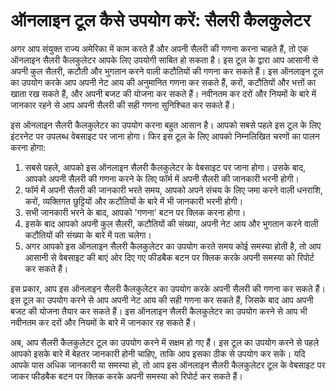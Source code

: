 ऑनलाइन टूल कैसे उपयोग करें: सैलरी कैलकुलेटर
===========================================

अगर आप संयुक्त राज्य अमेरिका में काम करते हैं और अपनी सैलरी की गणना करना चाहते हैं, तो एक ऑनलाइन सैलरी कैलकुलेटर आपके लिए उपयोगी साबित हो सकता है। इस टूल के द्वारा आप आसानी से अपनी कुल सैलरी, कटौती और भुगतान करने वाली कटौतियों की गणना कर सकते हैं। इस ऑनलाइन टूल का उपयोग करके आप अपनी नेट आय की अनुमानित गणना कर सकते हैं, करों, कटौतियों और भत्तों का खाता रख सकते हैं, और अपनी बजट की योजना कर सकते हैं। नवीनतम कर दरों और नियमों के बारे में जानकार रहने से आप अपनी सैलरी की सही गणना सुनिश्चित कर सकते हैं।

इस ऑनलाइन सैलरी कैलकुलेटर का उपयोग करना बहुत आसान है। आपको सबसे पहले इस टूल के लिए इंटरनेट पर उपलब्ध वेबसाइट पर जाना होगा। फिर इस टूल के लिए आपको निम्नलिखित चरणों का पालन करना होगा:

1. सबसे पहले, आपको इस ऑनलाइन सैलरी कैलकुलेटर के वेबसाइट पर जाना होगा। उसके बाद, आपको अपनी सैलरी की गणना करने के लिए फॉर्म में अपनी सैलरी की जानकारी भरनी होगी।
2. फॉर्म में अपनी सैलरी की जानकारी भरते समय, आपको अपने संचय के लिए जमा करने वाली धनराशि, करों, व्यक्तिगत छुट्टियों और कटौतियों के बारे में भी जानकारी भरनी होगी।
3. सभी जानकारी भरने के बाद, आपको 'गणना' बटन पर क्लिक करना होगा।
4. इसके बाद आपको अपनी कुल सैलरी, कटौतियों की संख्या, अपनी नेट आय और भुगतान करने वाली कटौतियों की संख्या के बारे में पता चलेगा।
5. अगर आपको इस ऑनलाइन सैलरी कैलकुलेटर का उपयोग करते समय कोई समस्या होती है, तो आप आसानी से वेबसाइट की बाएं ओर दिए गए फीडबैक बटन पर क्लिक करके अपनी समस्या को रिपोर्ट कर सकते हैं।

इस प्रकार, आप इस ऑनलाइन सैलरी कैलकुलेटर का उपयोग करके अपनी सैलरी की गणना कर सकते हैं। इस टूल का उपयोग करने से आप अपनी नेट आय की सही गणना कर सकते हैं, जिसके बाद आप अपनी बजट की योजना तैयार कर सकते हैं। इस ऑनलाइन सैलरी कैलकुलेटर का उपयोग करने से आप भी नवीनतम कर दरों और नियमों के बारे में जानकार रह सकते हैं।

अब, आप सैलरी कैलकुलेटर टूल का उपयोग करने में सक्षम हो गए हैं। इस टूल का उपयोग करने से पहले आपको इसके बारे में बेहतर जानकारी होनी चाहिए, ताकि आप इसका ठीक से उपयोग कर सकें। यदि आपके पास अधिक जानकारी या समस्या हो, तो आप इस ऑनलाइन सैलरी कैलकुलेटर टूल के वेबसाइट पर जाकर फीडबैक बटन पर क्लिक करके अपनी समस्या को रिपोर्ट कर सकते हैं।
